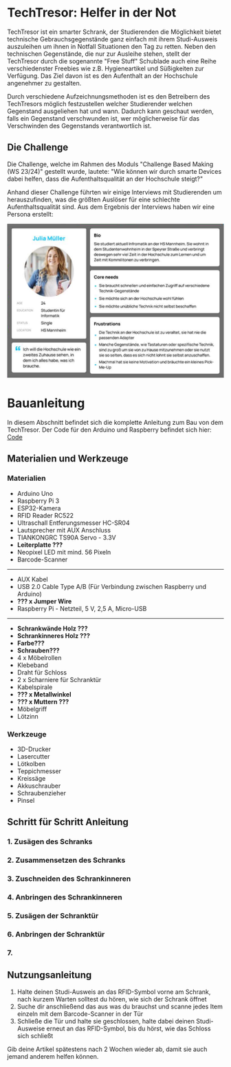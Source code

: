﻿# TechTresor: Helfer in der Not
TechTresor ist ein smarter Schrank, der Studierenden die Möglichkeit bietet technische Gebrauchsgegenstände ganz einfach mit ihrem Studi-Ausweis auszuleihen um ihnen in Notfall Situationen den Tag zu retten. Neben den technischen Gegenstände, die nur zur Ausleihe stehen, stellt der TechTresor durch die sogenannte "Free Stuff" Schublade auch eine Reihe verschiedenster Freebies wie z.B. Hygieneartikel und Süßigkeiten zur Verfügung. Das Ziel davon ist es den Aufenthalt an der Hochschule angenehmer zu gestalten.

Durch verschiedene Aufzeichnungsmethoden ist es den Betreibern des TechTresors möglich festzustellen welcher Studierender welchen Gegenstand ausgeliehen hat und wann. Dadurch kann geschaut werden, falls ein Gegenstand verschwunden ist, wer möglicherweise für das Verschwinden des Gegenstands verantwortlich ist. 

## Die Challenge
Die Challenge, welche im Rahmen des Moduls "Challenge Based Making (WS 23/24)" gestellt wurde, lautete: "Wie können wir durch smarte Devices dabei helfen, dass die Aufenthaltsqualität an der Hochschule steigt?"   

Anhand dieser Challenge führten wir einige Interviews mit Studierenden um herauszufinden, was die größten Auslöser für eine schlechte Aufenthaltsqualität sind. Aus dem Ergebnis der Interviews haben wir eine Persona erstellt: 
   
   ![persona](https://github.com/cbm-instructions/sixtysix/blob/main/POV.png)


# Bauanleitung
In diesem Abschnitt befindet sich die komplette Anleitung zum Bau von dem TechTresor. Der Code für den Arduino  und Raspberry befindet sich hier:  [Code](https://github.com/cbm-instructions/sixtysix/code)

## Materialien und Werkzeuge
### Materialien

 - Arduino Uno
 - Raspberry Pi 3
 - ESP32-Kamera
 - RFID Reader RC522
 - Ultraschall Entferungsmesser HC-SR04
 - Lautsprecher mit AUX Anschluss
 - TIANKONGRC TS90A Servo - 3.3V
 - **Leiterplatte ???**
 - Neopixel LED mit mind. 56 Pixeln
 - Barcode-Scanner
----
 - AUX Kabel
 - USB 2.0 Cable Type A/B (Für Verbindung zwischen Raspberry und Arduino)
 - **??? x Jumper Wire** 
 - Raspberry Pi - Netzteil, 5 V, 2,5 A, Micro-USB
 ---------
- **Schrankwände Holz ???**
- **Schrankinneres Holz ???**
 - **Farbe???**
 - **Schrauben???**
 - 4 x Möbelrollen
 - Klebeband
 - Draht für Schloss
 - 2 x Scharniere für Schranktür
 - Kabelspirale
 - **??? x Metallwinkel**
 - **??? x Muttern ???**
 - Möbelgriff
 - Lötzinn
 

### Werkzeuge

 - 3D-Drucker
 - Lasercutter
 - Lötkolben
 - Teppichmesser
 - Kreissäge
 - Akkuschrauber
 - Schraubenzieher
 - Pinsel

## Schritt für Schritt Anleitung
### 1. Zusägen des Schranks

### 2. Zusammensetzen des Schranks

### 3. Zuschneiden des Schrankinneren

### 4. Anbringen des Schrankinneren

### 5. Zusägen der Schranktür

### 6. Anbringen der Schranktür

### 7. 


## Nutzungsanleitung

 1. Halte deinen Studi-Ausweis an das RFID-Symbol vorne am Schrank, nach kurzem Warten solltest du hören, wie sich der Schrank öffnet
 2. Suche dir anschließend das aus was du brauchst und scanne jedes Item einzeln mit dem Barcode-Scanner in der Tür
 3. Schließe die Tür und halte sie geschlossen, halte dabei deinen Studi-Ausweise erneut an das RFID-Symbol, bis du hörst, wie das Schloss sich schließt
 
 Gib deine Artikel spätestens nach 2 Wochen wieder ab, damit sie auch jemand anderem helfen können.

